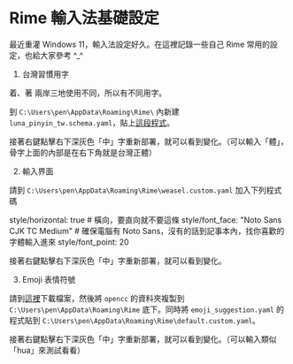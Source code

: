 # Rime 輸入法基礎設定

最近重灌 Windows 11，輸入法設定好久。在這裡記錄一些自己 Rime 常用的設定，也給大家參考 ^_^


1. 台灣習慣用字

着、著 兩岸三地使用不同，所以有不同用字。

到 `C:\Users\pen\AppData\Roaming\Rime\` 內新建 `luna_pinyin_tw.schema.yaml`，貼上[這段程式](https://github.com/rime/rime-luna-pinyin/blob/master/luna_pinyin_tw.schema.yaml)。

接著右鍵點擊右下深灰色「中」字重新部署，就可以看到變化。（可以輸入「體」，骨字上面的內部是在右下角就是台灣正體）


2. 輸入界面

請到 `C:\Users\pen\AppData\Roaming\Rime\weasel.custom.yaml` 加入下列程式碼

  style/horizontal: true  # 橫向，要直向就不要這條
  style/font_face: "Noto Sans CJK TC Medium"  # 確保電腦有 Noto Sans，沒有的話到記事本內，找你喜歡的字體輸入進來
  style/font_point: 20 
  
接著右鍵點擊右下深灰色「中」字重新部署，就可以看到變化。

3. Emoji 表情符號

請到[這裡](https://github.com/rime/rime-emoji)下載檔案，然後將 `opencc` 的資料夾複製到 `C:\Users\pen\AppData\Roaming\Rime` 底下。同時將 `emoji_suggestion.yaml` 的程式貼到 `C:\Users\pen\AppData\Roaming\Rime\default.custom.yaml`。

接著右鍵點擊右下深灰色「中」字重新部署，就可以看到變化。（可以輸入類似「hua」來測試看看）
